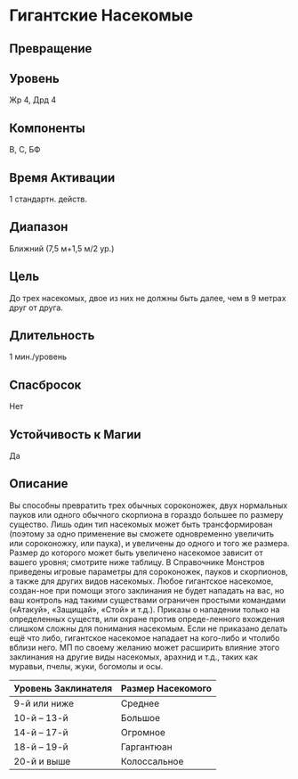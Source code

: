# Гигантские Насекомые
## Превращение
## Уровень
Жр 4, Дрд 4
## Компоненты
В, С, БФ
## Время Активации
1 стандартн. действ.
## Диапазон
Ближний (7,5 м+1,5 м/2 ур.)
## Цель
До трех насекомых, двое из них не должны быть далее, чем в 9 метрах друг от друга.
## Длительность
1 мин./уровень
## Спасбросок
Нет
## Устойчивость к Магии
Да
## Описание
Вы способны превратить трех обычных сороконожек, двух нормальных пауков или одного обычного скорпиона в гораздо большее по размеру существо. Лишь один тип насекомых может быть трансформирован (поэтому за одно применение вы сможете одновременно увеличить или сороконожку, или паука), и увеличены до одного и того же размера. Размер до которого может быть увеличено насекомое зависит от вашего уровня; смотрите ниже таблицу. В Справочнике Монстров приведены игровые параметры для сороконожек, пауков и скорпионов, а также для других видов насекомых. Любое гигантское насекомое, создан-ное при помощи этого заклинания не будет нападать на вас, но ваш контроль над такими существами ограничен простыми командами («Атакуй», «Защищай», «Стой» и т.д.). Приказы о нападении только на определенных существ, или охране против опреде-ленного вхождения слишком сложны для понимания насекомым. Если не приказано делать ещё что либо, гигантское насекомое нападает на кого-либо и чтолибо вблизи него. МП по своему желанию может расширить влияние этого заклинания на другие виды насекомых, арахнид и т.д., таких как муравьи, пчелы, жуки, богомолы и осы.

| Уровень Заклинателя | Размер Насекомого |
| ------------------- | ----------------- |
| 9-й или ниже        | Среднее           |
| 10-й – 13-й         | Большое           |
| 14-й – 17-й         | Огромное          |
| 18-й – 19-й         | Гаргантюан        |
| 20-й и выше         | Колоссальное      |





